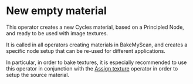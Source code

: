 # New empty material

This operator creates a new Cycles material, based on a Principled Node, and ready to be used with image textures.

It is called in all operators creating materials in BakeMyScan, and creates a specific node setup that can be re-used for different applications.

In particular, in order to bake textures, it is especially recommended to use this operator in conjunction with the [Assign texture](53_assign_texture.md) operator in order to setup the source material.
